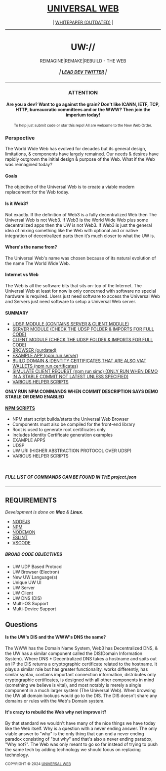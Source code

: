 <h1 align="center">
    <a href="uw://universalweb.io">UNIVERSAL WEB</a>
</h1>
<p align="center">
| <a href="https://github.com/universalweb/Whitepaper">WHITEPAPER (OUTDATED)</a> |
</p>
<hr />
<h1 align="center">UW://</h1>
<p align="center">
    REIMAGINE|REMAKE|REBUILD - THE WEB
</p>

<h5 align="center">| <a href="https://twitter.com/tommarchi">LEAD DEV TWITTER</a> |</h5>
<hr />

<h3 align="center">ATTENTION</h3>
<h4 align="center">Are you a dev? Want to go against the grain? Don't like ICANN, IETF, TCP, HTTP, bureaucratic committees and or the WWW? Then join the imperium today!</h4>

<p align="center">
    <small>To help just submit code or star this repo! All are welcome to the New Web Order.</small>
</p>

<h3>Perspective</h3>
<p>The World Wide Web has evolved for decades but its general design, limitations, & components have largely remained. Our needs & desires have rapidly outgrown the initial design & purpose of the Web. What if the Web was reimagined today?</p>

<h4>Goals</h4>
<p>The objective of the Universal Web is to create a viable modern replacement for the Web today.</p>

<h4>Is it Web3?</h4>
<p>Not exactly. If the definition of Web3 is a fully decentralized Web then The Universal Web is not Web3. If Web3 is the World Wide Web plus some decentralized apps then the UW is not Web3. If Web3 is just the general idea of mixing something like the Web with optional and or native integration of decentralized parts then it’s much closer to what the UW is.</p>

<h4>Where's the name from?</h4>
<p>The Universal Web's name was chosen because of its natural evolution of the name The World Wide Web.</p>

<h4>Internet vs Web</h4>
<p>The Web is all the software bits that sits on-top of the Internet. The Universal Web at least for now is only concerned with software no special hardware is required. Users just need software to access the Universal Web and Servers just need software to setup a Universal Web server.</p>


<h4>SUMMARY</h4>
<ul>
    <li><a href="https://github.com/universalweb/Network/tree/master/udsp/server">UDSP MODULE (CONTAINS SERVER & CLIENT MODULE)</a></li>
    <li><a href="https://github.com/universalweb/Network/tree/master/udsp/server">SERVER MODULE (CHECK THE UDSP FOLDER & IMPORTS FOR FULL CODE)</a></li>
    <li><a href="https://github.com/universalweb/Network/tree/master/udsp/client">CLIENT MODULE (CHECK THE UDSP FOLDER & IMPORTS FOR FULL CODE)</a></li>
    <li><a href="https://github.com/universalweb/Network/tree/master/browser">BROWSER (ourdated)</a></li>
    <li><a href="https://github.com/universalweb/Network/tree/master/serverApp">EXAMPLE APP (npm run server)</a></li>
    <li><a href="https://github.com/universalweb/Network/tree/master/scripts/certificates.js">BUILD DOMAIN & IDENTITY CERTIFICATES THAT ARE ALSO VIAT WALLETS (npm run certificates)</a></li>
    <li><a href="https://github.com/universalweb/Network/tree/master/scripts/simulateClient.js">SIMULATE CLIENT REQUEST (npm run simc) (ONLY RUN WHEN DEMO IN A STABLE COMMIT NOT LATEST UNLESS SPECIFIED)</a></li>
    <li><a href="https://github.com/universalweb/Network/tree/master/scripts">VARIOUS HELPER SCRIPTS</a></li>
</ul>
<b>ONLY RUN NPM COMMANDS WHEN COMMIT DESCRIPTION SAYS DEMO STABLE OR DEMO ENABLED</b>
<br />

<h4><a href="https://github.com/universalweb/Network/blob/master/package.json">NPM SCRIPTS</a></h4>

<ul>
    <li>NPM start script builds/starts the Universal Web Browser</li>
    <li>Components must also be compiled for the front-end library</li>
    <li>Root is used to generate root certificates only</li>
    <li>Includes Identity Certificate generation examples</li>
    <li>EXAMPLE APPS</li>
    <li>UDSP</li>
    <li>UW URI (HIGHER ABSTRACTION PROTOCOL OVER UDSP)</li>
    <li>VARIOUS HELPER SCRIPTS</li>
</ul>

<br />

<h5>FULL LIST OF COMMANDS CAN BE FOUND IN THE project.json</h5>

<hr />

<h2>REQUIREMENTS</h2>

<p>
    <i>Development is done on <b>Mac</b> & <b>Linux</b>.</i>
</p>

<ul>
    <li><a href="https://nodejs.org/en/">NODEJS</a></li>
    <li><a href="https://npmjs.com">NPM</a></li>
    <li><a href="https://npmjs.com/package/nodemon">NODEMON</a></li>
    <li><a href="https://npmjs.com/package/eslint">ESLINT</a></li>
    <li><a href="https://code.visualstudio.com/">VSCODE</a></li>
</ul>

<h5>BROAD CODE OBJECTIVES</h5>
<ul>
    <li>UW UDP Based Protocol</li>
    <li>UW Browser (Electron)</li>
    <li>New UW Language(s)</li>
    <li>Unique UW UI</li>
    <li>UW Server</li>
    <li>UW Client</li>
    <li>UW DNS (DIS)</li>
    <li>Multi-OS Support</li>
    <li>Multi-Device Support</li>
</ul>

<h2>Questions</h2>

<h4>Is the UW's DIS and the WWW's DNS the same?</h4>
<p>The WWW has the Domain Name System, Web3 has Decentralized DNS, & the UW has a similar component called the DIS(Domain Information System). Where DNS * Decentralized DNS takes a hostname and spits out an IP the DIS returns a cryptographic certificate related to the hostname. It plays a similar role but has greater functionality, works differently, has similar syntax, contains important connection information, distributes only cryptographic certificates, is designed with all other components in mind (something we believe is vital), and most notably is merely a single component in a much larger system (The Universal Web). When browsing the UW all domain lookups would go to the DIS. The DIS doesn't share any domains or rules with the Web's Domain system.</p>

<h4>It's crazy to rebuild the Web why not improve it?</h4>
<p>By that standard we wouldn't have many of the nice things we have today like the Web itself. Why is a question with a never ending answer. The only viable answer to "why" is the only thing that can end a never ending paradox consisting of "but why" and that's also a never ending paradox, "Why not?". The Web was only meant to go so far instead of trying to push the same tech by adding technology we should focus on replacing technology.</p>

<small>COPYRIGHT © 2024 <a href="https://universalweb.io">UNIVERSAL WEB</a></small>

